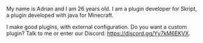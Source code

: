 My name is Adrian and I am 26 years old.
I am a plugin developer for Skript, a plugin developed with java for Minecraft.

I make good plugins, with external configuration. Do you want a custom plugin? Talk to me or enter our Discord: https://discord.gg/Yy7kM6EKVX.
